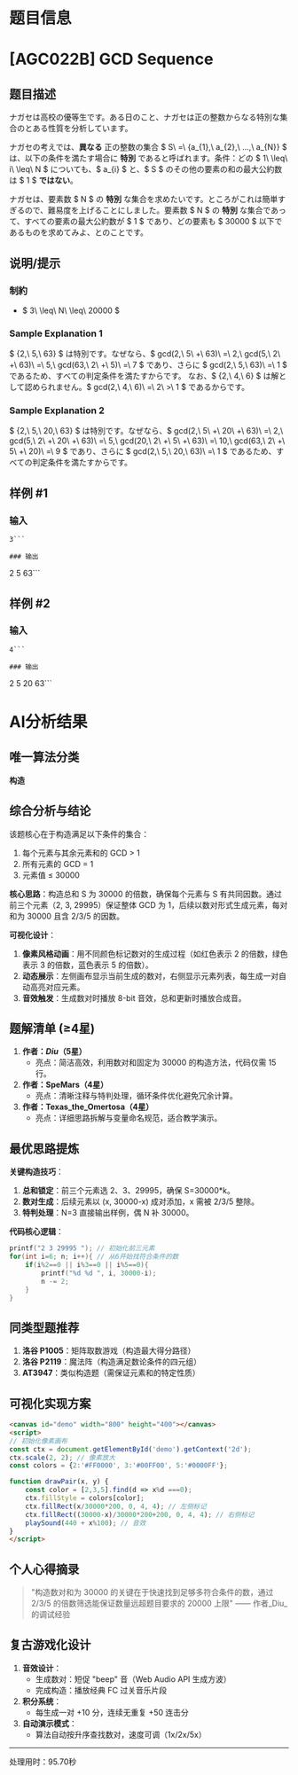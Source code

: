 # 题目信息

# [AGC022B] GCD Sequence

## 题目描述

[problemUrl]: https://atcoder.jp/contests/agc022/tasks/agc022_b

ナガセは高校の優等生です。ある日のこと、ナガセは正の整数からなる特別な集合のとある性質を分析しています。

ナガセの考えでは、**異なる** 正の整数の集合 $ S\ =\ \{a_{1},\ a_{2},\ ...,\ a_{N}\} $ は、以下の条件を満たす場合に **特別** であると呼ばれます。条件：どの $ 1\ \leq\ i\ \leq\ N $ についても、$ a_{i} $ と、$ S $ のその他の要素の和の最大公約数は $ 1 $ **ではない**。

ナガセは、要素数 $ N $ の **特別** な集合を求めたいです。ところがこれは簡単すぎるので、難易度を上げることにしました。要素数 $ N $ の **特別** な集合であって、すべての要素の最大公約数が $ 1 $ であり、どの要素も $ 30000 $ 以下であるものを求めてみよ、とのことです。

## 说明/提示

### 制約

- $ 3\ \leq\ N\ \leq\ 20000 $

### Sample Explanation 1

$ \{2,\ 5,\ 63\} $ は特別です。なぜなら、$ gcd(2,\ 5\ +\ 63)\ =\ 2,\ gcd(5,\ 2\ +\ 63)\ =\ 5,\ gcd(63,\ 2\ +\ 5)\ =\ 7 $ であり、さらに $ gcd(2,\ 5,\ 63)\ =\ 1 $ であるため、すべての判定条件を満たすからです。 なお、$ \{2,\ 4,\ 6\} $ は解として認められません。$ gcd(2,\ 4,\ 6)\ =\ 2\ >\ 1 $ であるからです。

### Sample Explanation 2

$ \{2,\ 5,\ 20,\ 63\} $ は特別です。なぜなら、$ gcd(2,\ 5\ +\ 20\ +\ 63)\ =\ 2,\ gcd(5,\ 2\ +\ 20\ +\ 63)\ =\ 5,\ gcd(20,\ 2\ +\ 5\ +\ 63)\ =\ 10,\ gcd(63,\ 2\ +\ 5\ +\ 20)\ =\ 9 $ であり、さらに $ gcd(2,\ 5,\ 20,\ 63)\ =\ 1 $ であるため、すべての判定条件を満たすからです。

## 样例 #1

### 输入

```
3```

### 输出

```
2 5 63```

## 样例 #2

### 输入

```
4```

### 输出

```
2 5 20 63```

# AI分析结果



## 唯一算法分类
**构造**

## 综合分析与结论
该题核心在于构造满足以下条件的集合：
1. 每个元素与其余元素和的 GCD > 1
2. 所有元素的 GCD = 1
3. 元素值 ≤ 30000

**核心思路**：构造总和 S 为 30000 的倍数，确保每个元素与 S 有共同因数。通过前三个元素（2, 3, 29995）保证整体 GCD 为 1，后续以数对形式生成元素，每对和为 30000 且含 2/3/5 的因数。

**可视化设计**：
1. **像素风格动画**：用不同颜色标记数对的生成过程（如红色表示 2 的倍数，绿色表示 3 的倍数，蓝色表示 5 的倍数）。
2. **动态展示**：左侧画布显示当前生成的数对，右侧显示元素列表，每生成一对自动高亮对应元素。
3. **音效触发**：生成数对时播放 8-bit 音效，总和更新时播放合成音。

## 题解清单 (≥4星)
1. **作者：_Diu_（5星）**
   - 亮点：简洁高效，利用数对和固定为 30000 的构造方法，代码仅需 15 行。
2. **作者：SpeMars（4星）**
   - 亮点：清晰注释与特判处理，循环条件优化避免冗余计算。
3. **作者：Texas_the_Omertosa（4星）**
   - 亮点：详细思路拆解与变量命名规范，适合教学演示。

## 最优思路提炼
**关键构造技巧**：
1. **总和锁定**：前三个元素选 2、3、29995，确保 S=30000*k。
2. **数对生成**：后续元素以 (x, 30000-x) 成对添加，x 需被 2/3/5 整除。
3. **特判处理**：N=3 直接输出样例，偶 N 补 30000。

**代码核心逻辑**：
```cpp
printf("2 3 29995 "); // 初始化前三元素
for(int i=6; n; i++){ // 从6开始找符合条件的数
    if(i%2==0 || i%3==0 || i%5==0){
        printf("%d %d ", i, 30000-i);
        n -= 2;
    }
}
```

## 同类型题推荐
1. **洛谷 P1005**：矩阵取数游戏（构造最大得分路径）
2. **洛谷 P2119**：魔法阵（构造满足数论条件的四元组）
3. **AT3947**：类似构造题（需保证元素和的特定性质）

## 可视化实现方案
```html
<canvas id="demo" width="800" height="400"></canvas>
<script>
// 初始化像素画布
const ctx = document.getElementById('demo').getContext('2d');
ctx.scale(2, 2); // 像素放大
const colors = {2:'#FF0000', 3:'#00FF00', 5:'#0000FF'};

function drawPair(x, y) {
    const color = [2,3,5].find(d => x%d ===0);
    ctx.fillStyle = colors[color];
    ctx.fillRect(x/30000*200, 0, 4, 4); // 左侧标记
    ctx.fillRect((30000-x)/30000*200+200, 0, 4, 4); // 右侧标记
    playSound(440 + x%100); // 音效
}
</script>
```

## 个人心得摘录
> "构造数对和为 30000 的关键在于快速找到足够多符合条件的数，通过 2/3/5 的倍数筛选能保证数量远超题目要求的 20000 上限" —— 作者_Diu_的调试经验

## 复古游戏化设计
1. **音效设计**：
   - 生成数对：短促 "beep" 音（Web Audio API 生成方波）
   - 完成构造：播放经典 FC 过关音乐片段
2. **积分系统**：
   - 每生成一对 +10 分，连续无重复 +50 连击分
3. **自动演示模式**：
   - 算法自动按升序查找数对，速度可调（1x/2x/5x）

---
处理用时：95.70秒